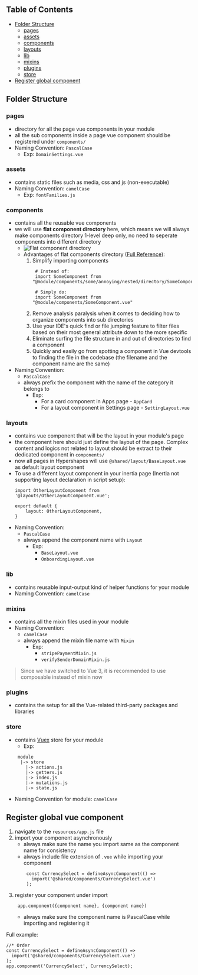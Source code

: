 ## Table of Contents
- [Folder Structure](#folder-structure)
  - [pages](#pages)
  - [assets](#assets)
  - [components](#components)
  - [layouts](#layouts)
  - [lib](#lib)
  - [mixins](#mixins)
  - [plugins](#plugins)
  - [store](#store)
- [Register global component](#register-global-vue-component)

## Folder Structure

### pages
- directory for all the page vue components in your module
- all the sub components inside a page vue component should be registered under `components/`
- Naming Convention: `PascalCase`
  - Exp: `DomainSettings.vue`

### assets
- contains static files such as media, css and js (non-executable)
- Naming Convention: `camelCase`
  - Exp: `fontFamilies.js`

### components
- contains all the reusable vue components
- we will use **flat component directory** here, which means we will always make components directory 1-level deep only, no need to seperate components into different directory
  - ![Flat component directory](../../docs/img/flat-components-directory.jpg)
  - Advantages of flat components directory ([Full Reference](https://vueschool.io/articles/vuejs-tutorials/how-to-structure-a-large-scale-vue-js-application/)):
    1. Simplify importing components
       ```
        # Instead of:
        import SomeComponent from "@module/components/some/annoying/nested/directory/SomeComponent.vue"

        # Simply do:
        import SomeComponent from "@module/components/SomeComponent.vue"
       ```
    1. Remove analysis paralysis when it comes to deciding how to organize components into sub directories
    1. Use your IDE's quick find or file jumping feature to filter files based on their most general attribute down to the more specific
    1. Eliminate surfing the file structure in and out of directories to find a component
    1. Quickly and easily go from spotting a component in Vue devtools to finding the file in the codebase (the filename and the component name are the same)
- Naming Convention: 
  - `PascalCase`
  - always prefix the component with the name of the category it belongs to
    - Exp: 
      - For a card component in Apps page - `AppCard`
      - For a layout component in Settings page - `SettingLayout.vue`

### layouts
- contains vue component that will be the layout in your module's page
- the component here should just define the layout of the page. Complex content and logics not related to layout should be extract to their dedicated component in `components/` 
- now all pages in Hypershapes will use `@shared/layout/BaseLayout.vue` as default layout component
- To use a different layout component in your inertia page (Inertia not supporting layout declaration in script setup):
    ```
    import OtherLayoutComponent from '@layouts/OtherLayoutComponent.vue';

    export default {
        layout: OtherLayoutComponent,
    }
    ```
- Naming Convention: 
  - `PascalCase`
  - always append the component name with `Layout`
    - Exp:
      - `BaseLayout.vue`
      - `OnboardingLayout.vue`

### lib
- contains reusable input-output kind of helper functions for your module
- Naming Convention: `camelCase`

### mixins
- contains all the mixin files used in your module
- Naming Convention: 
  - `camelCase`
  - always append the mixin file name with `Mixin`
    - Exp: 
      - `stripePaymentMixin.js`
      - `verifySenderDomainMixin.js`
> Since we have switched to Vue 3, it is recommended to use composable instead of mixin now

### plugins
- contains the setup for all the Vue-related third-party packages and libraries

### store
- contains [Vuex](https://vuex.vuejs.org/) store for your module
  - Exp:
  ```
   module
    |-> store
      |-> actions.js
      |-> getters.js
      |-> index.js
      |-> mutations.js
      |-> state.js
  ```
- Naming Convention for module: `camelCase`

## Register global vue component
1. navigate to the `resources/app.js` file
1. import your component asynchronously
   - always make sure the name you import same as the component name for consistency
   - always include file extension of `.vue` while importing your component
     ```
      const CurrencySelect = defineAsyncComponent(() =>
        import('@shared/components/CurrencySelect.vue')
      );
      ``` 
1. register your component under import
    ```
     app.component({component name}, {component name})
    ```
    - always make sure the component name is PascalCase while importing and registering it

Full example:
```
//* Order
const CurrencySelect = defineAsyncComponent(() =>
  import('@shared/components/CurrencySelect.vue')
);
app.component('CurrencySelect', CurrencySelect);
```

